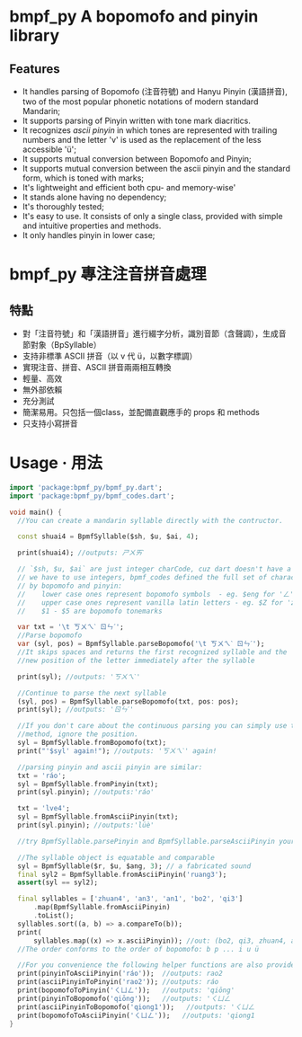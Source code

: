# **bmpf_py** A bopomofo and pinyin library

## Features

- It handles parsing of Bopomofo (注音符號) and Hanyu Pinyin (漢語拼音), two of the most popular phonetic notations of modern standard Mandarin;
- It supports parsing of Pinyin written with tone mark diacritics.
- It recognizes _ascii pinyin_ in which tones are represented with trailing numbers and the letter 'v' is used as the replacement of the less accessible 'ü';
- It supports mutual conversion between Bopomofo and Pinyin;
- It supports mutual conversion between the ascii pinyin and the standard form, which is toned with marks;
- It's lightweight and efficient both cpu- and memory-wise'
- It stands alone having no dependency;
- It's thoroughly tested;
- It's easy to use. It consists of only a single class, provided with simple and intuitive properties and methods.
- It only handles pinyin in lower case;

# **bmpf_py** 專注注音拼音處理

## 特點

- 對「注音符號」和「漢語拼音」進行綴字分析，識別音節（含聲調），生成音節對象（BpSyllable）
- 支持非標準 ASCII 拼音（以 v 代 ü，以數字標調）
- 實現注音、拼音、ASCII 拼音兩兩相互轉換
- 輕量、高效
- 無外部依賴
- 充分測試
- 簡潔易用。只包括一個class，並配備直觀應手的 props 和 methods
- 只支持小寫拼音

# Usage · 用法

```dart
import 'package:bpmf_py/bpmf_py.dart';
import 'package:bpmf_py/bpmf_codes.dart';

void main() {
  //You can create a mandarin syllable directly with the contructor.

  const shuai4 = BpmfSyllable($sh, $u, $ai, 4);

  print(shuai4); //outputs: ㄕㄨㄞˋ

  // `$sh, $u, $ai` are just integer charCode, cuz dart doesn't have a char type
  // we have to use integers, bpmf_codes defined the full set of characters used
  // by bopomofo and pinyin:
  //    lower case ones represent bopomofo symbols  - eg. $eng for 'ㄥ'
  //    upper case ones represent vanilla latin letters - eg. $Z for 'z'
  //    $1 - $5 are bopomofo tonemarks

  var txt = '\t ㄎㄨㄟˋ ㄖㄣˊ';
  //Parse bopomofo
  var (syl, pos) = BpmfSyllable.parseBopomofo('\t ㄎㄨㄟˋ ㄖㄣˊ');
  //It skips spaces and returns the first recognized syllable and the
  //new position of the letter immediately after the syllable

  print(syl); //outputs: 'ㄎㄨㄟˋ'

  //Continue to parse the next syllable
  (syl, pos) = BpmfSyllable.parseBopomofo(txt, pos: pos);
  print(syl); //outputs: 'ㄖㄣˊ'

  //If you don't care about the continuous parsing you can simply use the factory
  //method, ignore the position.
  syl = BpmfSyllable.fromBopomofo(txt);
  print("'$syl' again!"); //outputs: 'ㄎㄨㄟˋ' again!

  //parsing pinyin and ascii pinyin are similar:
  txt = 'ráo';
  syl = BpmfSyllable.fromPinyin(txt);
  print(syl.pinyin); //outputs:'ráo'

  txt = 'lve4';
  syl = BpmfSyllable.fromAsciiPinyin(txt);
  print(syl.pinyin); //outputs:'lüè'

  //try BpmfSyllable.parsePinyin and BpmfSyllable.parseAsciiPinyin yourself!

  //The syllable object is equatable and comparable
  syl = BpmfSyllable($r, $u, $ang, 3); // a fabricated sound
  final syl2 = BpmfSyllable.fromAsciiPinyin('ruang3');
  assert(syl == syl2);

  final syllables = ['zhuan4', 'an3', 'an1', 'bo2', 'qi3']
      .map(BpmfSyllable.fromAsciiPinyin)
      .toList();
  syllables.sort((a, b) => a.compareTo(b));
  print(
      syllables.map((x) => x.asciiPinyin)); //out: (bo2, qi3, zhuan4, an1, an3)
  //The order conforms to the order of bopomofo: b p ... i u ü

  //For you convenience the following helper functions are also provided:
  print(pinyinToAsciiPinyin('ráo'));  //outputs: rao2
  print(asciiPinyinToPinyin('rao2')); //outputs: ráo
  print(bopomofoToPinyin('ㄑㄩㄥ'));   //outputs: 'qiōng'
  print(pinyinToBopomofo('qiōng'));   //outputs: 'ㄑㄩㄥ
  print(asciiPinyinToBopomofo('qiong1'));   //outputs: 'ㄑㄩㄥ
  print(bopomofoToAsciiPinyin('ㄑㄩㄥ'));   //outputs: 'qiong1
}

```
